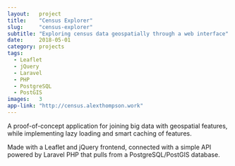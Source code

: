 ```yaml
---
layout:   project
title:    "Census Explorer"
slug:     "census-explorer"
subtitle: "Exploring census data geospatially through a web interface"
date:     2018-05-01
category: projects
tags:
  - Leaflet
  - jQuery
  - Laravel
  - PHP
  - PostgreSQL
  - PostGIS
images:   3
app-link: "http://census.alexthompson.work"
---
```

A proof-of-concept application for joining big data with geospatial features, while implementing lazy loading and smart caching of features.

Made with a Leaflet and jQuery frontend, connected with a simple API powered by Laravel PHP that pulls from a PostgreSQL/PostGIS database.